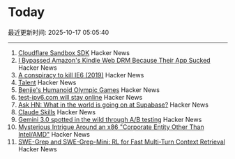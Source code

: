# Today

最近更新时间: 2025-10-17 05:05:40

--- 
1. [Cloudflare Sandbox SDK](https://sandbox.cloudflare.com/) Hacker News
2. [I Bypassed Amazon's Kindle Web DRM Because Their App Sucked](https://blog.pixelmelt.dev/kindle-web-drm/) Hacker News
3. [A conspiracy to kill IE6 (2019)](https://blog.chriszacharias.com/a-conspiracy-to-kill-ie6) Hacker News
4. [Talent](https://www.felixstocker.com/blog/talent) Hacker News
5. [Benjie's Humanoid Olympic Games](https://generalrobots.substack.com/p/benjies-humanoid-olympic-games) Hacker News
6. [test-ipv6.com will stay online](https://status.test-ipv6.com) Hacker News
7. [Ask HN: What in the world is going on at Supabase?](https://news.ycombinator.com/item?id=45609621) Hacker News
8. [Claude Skills](https://www.anthropic.com/news/skills) Hacker News
9. [Gemini 3.0 spotted in the wild through A/B testing](https://ricklamers.io/posts/gemini-3-spotted-in-the-wild/) Hacker News
10. [Mysterious Intrigue Around an x86 "Corporate Entity Other Than Intel/AMD"](https://www.phoronix.com/news/x86-Opcodes-Not-AMD-Or-Intel) Hacker News
11. [SWE-Grep and SWE-Grep-Mini: RL for Fast Multi-Turn Context Retrieval](https://cognition.ai/blog/swe-grep) Hacker News
